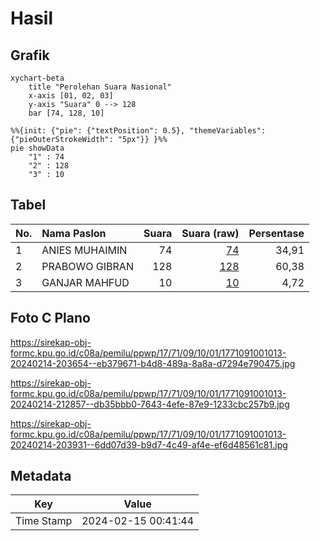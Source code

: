 # Hasil

## Grafik

```mermaid
xychart-beta
    title "Perolehan Suara Nasional"
    x-axis [01, 02, 03]
    y-axis "Suara" 0 --> 128
    bar [74, 128, 10]
```

```mermaid
%%{init: {"pie": {"textPosition": 0.5}, "themeVariables": {"pieOuterStrokeWidth": "5px"}} }%%
pie showData
    "1" : 74
    "2" : 128
    "3" : 10
```

## Tabel

| No. | Nama Paslon    | Suara | Suara (raw) | Persentase |
|:--- |:-------------- | -----:| -----------:| ----------:|
| 1   | ANIES MUHAIMIN | 74    | [74][p-1]   | 34,91      |
| 2   | PRABOWO GIBRAN | 128   | [128][p-2]  | 60,38      |
| 3   | GANJAR MAHFUD  | 10    | [10][p-3]   | 4,72       |


[p-1]: https://github.com/gigit-pemilu/pemilu-2024/blob/main/pilpres/hitung-suara/sub/17-bengkulu/sub/71-kota-bengkulu/sub/09-singaran-pati/sub/1001-panorama/sub/013-tps/sub/paslon-1.txt
[p-2]: https://github.com/gigit-pemilu/pemilu-2024/blob/main/pilpres/hitung-suara/sub/17-bengkulu/sub/71-kota-bengkulu/sub/09-singaran-pati/sub/1001-panorama/sub/013-tps/sub/paslon-2.txt
[p-3]: https://github.com/gigit-pemilu/pemilu-2024/blob/main/pilpres/hitung-suara/sub/17-bengkulu/sub/71-kota-bengkulu/sub/09-singaran-pati/sub/1001-panorama/sub/013-tps/sub/paslon-3.txt

## Foto C Plano

https://sirekap-obj-formc.kpu.go.id/c08a/pemilu/ppwp/17/71/09/10/01/1771091001013-20240214-203654--eb379671-b4d8-489a-8a8a-d7294e790475.jpg

https://sirekap-obj-formc.kpu.go.id/c08a/pemilu/ppwp/17/71/09/10/01/1771091001013-20240214-212857--db35bbb0-7643-4efe-87e9-1233cbc257b9.jpg

https://sirekap-obj-formc.kpu.go.id/c08a/pemilu/ppwp/17/71/09/10/01/1771091001013-20240214-203931--6dd07d39-b9d7-4c49-af4e-ef6d48561c81.jpg


## Metadata

| Key        | Value               |
| ---------- | ------------------- |
| Time Stamp | 2024-02-15 00:41:44 |



